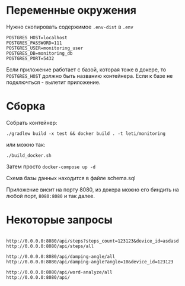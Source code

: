 Переменные окружения
====

Нужно скопировать содержимое `.env-dist` в `.env`

```
POSTGRES_HOST=localhost
POSTGRES_PASSWORD=111
POSTGRES_USER=monitoring_user
POSTGRES_DB=monitoring_db
POSTGRES_PORT=5432
```

Если приложение работает с базой, которая тоже в докере, то `POSTGRES_HOST` должно быть названию контейнера. Если к базе
не подключться - вылетит приложение.

Сборка
===
Собрать контейнер:

```
./gradlew build -x test && docker build . -t leti/monitoring
```

или можно так:

```
./build_docker.sh
```

Затем просто `docker-compose up -d`

Схема базы данных находится в файле schema.sql

Приложение висит на порту 8080, из докера можно его биндить на любой порт, ``8080:8080`` и так далее.

Некоторые запросы
==

```

http://0.0.0.0:8080/api/steps?steps_count=123123&device_id=asdasd
http://0.0.0.0:8080/api/steps/all

http://0.0.0.0:8080/api/damping-angle/all
http://0.0.0.0:8080/api/damping-angle?angle=10&device_id=123123

http://0.0.0.0:8080/api/word-analyze/all
http://0.0.0.0:8080/api/
```

